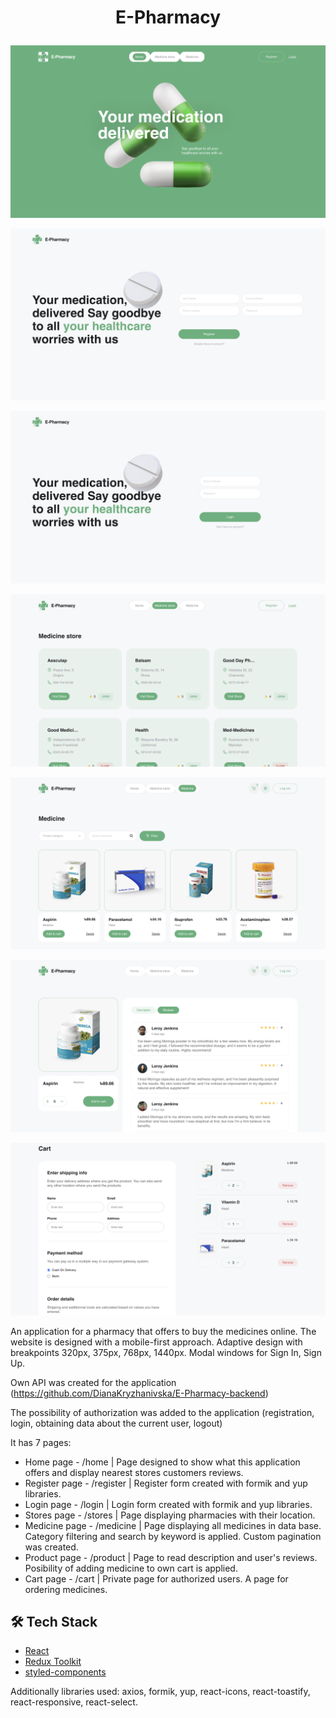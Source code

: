 # <p align="center">E-Pharmacy</p>

![image](https://github.com/DianaKryzhanivska/E-Pharmacy/blob/main/assets/home.png)

![image](https://github.com/DianaKryzhanivska/E-Pharmacy/blob/main/assets/register.png)

![image](https://github.com/DianaKryzhanivska/E-Pharmacy/blob/main/assets/login.png)

![image](https://github.com/DianaKryzhanivska/E-Pharmacy/blob/main/assets/stores.png)

![image](https://github.com/DianaKryzhanivska/E-Pharmacy/blob/main/assets/medicine.png)

![image](https://github.com/DianaKryzhanivska/E-Pharmacy/blob/main/assets/product.png)

![image](https://github.com/DianaKryzhanivska/E-Pharmacy/blob/main/assets/cart.png)

An application for a pharmacy that offers to buy the medicines online.
The website is designed with a mobile-first approach. Adaptive design with
breakpoints 320px, 375px, 768px, 1440px. Modal windows for Sign In, Sign Up.

Own API was created for the application (https://github.com/DianaKryzhanivska/E-Pharmacy-backend)

The possibility of authorization was added to the
application (registration, login, obtaining data about the current user, logout)

It has 7 pages:

- Home page - /home | Page designed to show what this application offers and display nearest stores customers reviews.
- Register page - /register | Register form created with formik and yup libraries.
- Login page - /login | Login form created with formik and yup libraries.
- Stores page - /stores | Page displaying pharmacies with their location.
- Medicine page - /medicine | Page displaying all medicines in
  data base. Category filtering and search by keyword is applied. Custom pagination was created.
- Product page - /product | Page to read description and user's reviews. Posibility of adding medicine to own cart is applied.
- Cart page - /cart | Private page for authorized users. A page for ordering medicines.

## 🛠️ Tech Stack

- [React](https://reactjs.org/)
- [Redux Toolkit](https://redux-toolkit.js.org)
- [styled-components](https://styled-components.com)

Additionally libraries used: axios, formik, yup, react-icons, react-toastify,
react-responsive, react-select.
